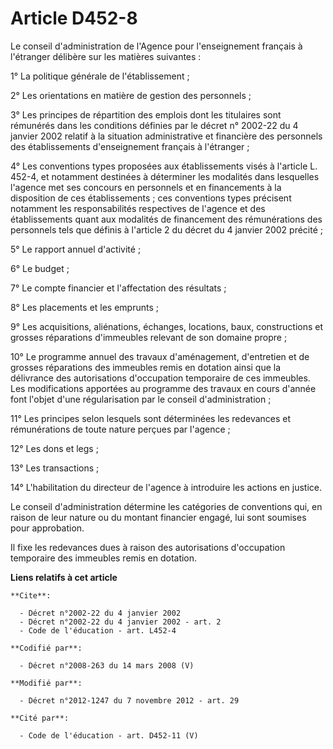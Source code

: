 # Article D452-8

Le conseil d'administration de l'Agence pour l'enseignement français à l'étranger délibère sur les matières suivantes : 

1° La politique générale de l'établissement ; 

2° Les orientations en matière de gestion des personnels ; 

3° Les principes de répartition des emplois dont les titulaires sont rémunérés dans les conditions définies par le décret n°
2002-22 du 4 janvier 2002 relatif à la situation administrative et financière des personnels des établissements
d'enseignement français à l'étranger ; 

4° Les conventions types proposées aux établissements visés à l'article L. 452-4, et notamment destinées à déterminer les
modalités dans lesquelles l'agence met ses concours en personnels et en financements à la disposition de ces établissements ;
ces conventions types précisent notamment les responsabilités respectives de l'agence et des établissements quant aux
modalités de financement des rémunérations des personnels tels que définis à l'article 2 du décret du 4 janvier 2002
précité ; 

5° Le rapport annuel d'activité ; 

6° Le budget ; 

7° Le compte financier et l'affectation des résultats ; 

8° Les placements et les emprunts ; 

9° Les acquisitions, aliénations, échanges, locations, baux, constructions et grosses réparations d'immeubles relevant de son
domaine propre ; 

10° Le programme annuel des travaux d'aménagement, d'entretien et de grosses réparations des immeubles remis en dotation
ainsi que la délivrance des autorisations d'occupation temporaire de ces immeubles. Les modifications apportées au programme
des travaux en cours d'année font l'objet d'une régularisation par le conseil d'administration ; 

11° Les principes selon lesquels sont déterminées les redevances et rémunérations de toute nature perçues par l'agence ; 

12° Les dons et legs ; 

13° Les transactions ; 

14° L'habilitation du directeur de l'agence à introduire les actions en justice. 

Le conseil d'administration détermine les catégories de conventions qui, en raison de leur nature ou du montant financier
engagé, lui sont soumises pour approbation. 

Il fixe les redevances dues à raison des autorisations d'occupation temporaire des immeubles remis en dotation.

**Liens relatifs à cet article**

	**Cite**:

	  - Décret n°2002-22 du 4 janvier 2002
	  - Décret n°2002-22 du 4 janvier 2002 - art. 2
	  - Code de l'éducation - art. L452-4

	**Codifié par**:

	  - Décret n°2008-263 du 14 mars 2008 (V)

	**Modifié par**:

	  - Décret n°2012-1247 du 7 novembre 2012 - art. 29

	**Cité par**:

	  - Code de l'éducation - art. D452-11 (V)
